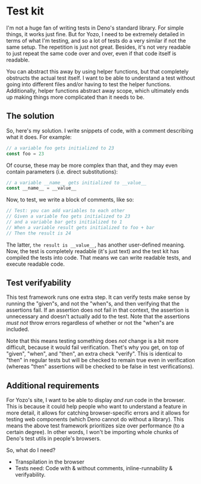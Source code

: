 # Test kit

I'm not a huge fan of writing tests in Deno's standard library. For simple things, it works just fine. But for Yozo, I need to be extremely detailed in terms of what I'm testing, and so a lot of tests do a very similar if not the same setup. The repetition is just not great. Besides, it's not very readable to just repeat the same code over and over, even if that code itself is readable.

You can abstract this away by using helper functions, but that completely obstructs the actual test itself. I want to be able to understand a test without going into different files and/or having to test the helper functions. Additionally, helper functions abstract away scope, which ultimately ends up making things more complicated than it needs to be.

## The solution

So, here's my solution. I write snippets of code, with a comment describing what it does. For example:
```js
// a variable foo gets initialized to 23
const foo = 23
```
Of course, these may be more complex than that, and they may even contain parameters (i.e. direct substitutions):
```js
// a variable __name__ gets initialized to __value__
const __name__ = __value__
```
Now, to test, we write a block of comments, like so:
```js
// Test: you can add variables to each other
// Given a variable foo gets initialized to 23
// and a variable bar gets initialized to 1
// When a variable result gets initialized to foo + bar
// Then the result is 24
```
The latter, `the result is __value__`, has another user-defined meaning. Now, the test is completely readable (it's just text) and the test kit has compiled the tests into code. That means we can write readable tests, and execute readable code.

## Test verifyability
This test framework runs one extra step. It can verify tests make sense by running the "given"s, and not the "when"s, and then verifying that the assertions fail. If an assertion does not fail in that context, the assertion is unnecessary and doesn't actually add to the test. Note that the assertions _must not_ throw errors regardless of whether or not the "when"s are included.

Note that this means testing something does _not_ change is a bit more difficult, because it would fail verification. Thet's why you get, on top of "given", "when", and "then", an extra check "verify". This is identical to "then" in regular tests but will be checked to remain true even in verification (whereas "then" assertions will be checked to be false in test verifications).

## Additional requirements

For Yozo's site, I want to be able to display _and run_ code in the browser. This is because it could help people who want to understand a feature in more detail, it allows for catching browser-specific errors and it allows for testing web components (which Deno cannot do without a library). This means the above test framework prioritizes size over performance (to a certain degree). In other words, I won't be importing whole chunks of Deno's test utils in people's browsers.

So, what do I need?
 - Transpilation in the browser
 - Tests need: Code with & without comments, inline-runnability & verifyability.
